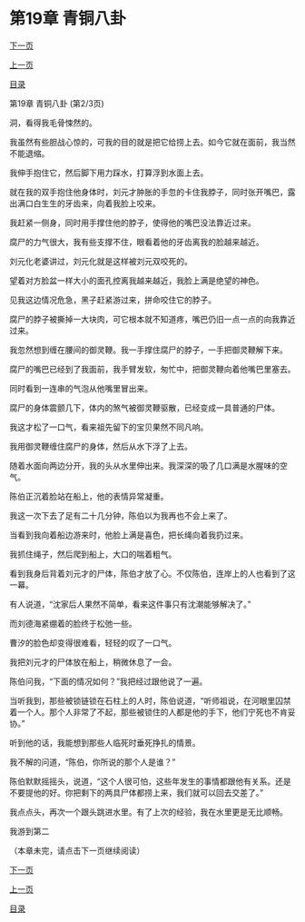 <h1>第19章   青铜八卦</h1>
            <div><p><a href="./0056_%E7%AC%AC19%E7%AB%A0_%E9%9D%92%E9%93%9C%E5%85%AB%E5%8D%A6.md">下一页</a></p><p><a href="./0054_%E7%AC%AC19%E7%AB%A0_%E9%9D%92%E9%93%9C%E5%85%AB%E5%8D%A6.md">上一页</a></p><p><a href="../">目录</a></p></div>
            <div><p>第19章   青铜八卦 (第2/3页)</p><p>洞，看得我毛骨悚然的。</p><p>我虽然有些胆战心惊的，可我的目的就是把它给捞上去。如今它就在面前，我当然不能退缩。</p><p>我伸手抱住它，然后脚下用力踩水，打算浮到水面上去。</p><p>就在我的双手抱住他身体时，刘元才肿胀的手忽的卡住我脖子，同时张开嘴巴，露出满口白生生的牙齿来，向着我脸上咬来。</p><p>我赶紧一侧身，同时用手撑住他的脖子，使得他的嘴巴没法靠近过来。</p><p>腐尸的力气很大，我有些支撑不住，眼看着他的牙齿离我的脸越来越近。</p><p>刘元化老婆讲过，刘元化就是这样被刘元双咬死的。</p><p>望着对方脸盆一样大小的面孔控离我越来越近，我脸上满是绝望的神色。</p><p>见我这边情况危急，黑子赶紧游过来，拼命咬住它的脖子。</p><p>腐尸的脖子被撕掉一大块肉，可它根本就不知道疼，嘴巴仍旧一点一点的向我靠近过来。</p><p>我忽然想到缠在腰间的御灵鞭。我一手撑住腐尸的脖子，一手把御灵鞭解下来。</p><p>腐尸的嘴巴已经到了我面前，我手臂发软，匆忙中，把御灵鞭向着他嘴巴里塞去。</p><p>同时看到一连串的气泡从他嘴里冒出来。</p><p>腐尸的身体震颤几下，体内的煞气被御灵鞭驱散，已经变成一具普通的尸体。</p><p>我这才松了一口气，看来祖先留下的宝贝果然不同凡响。</p><p>我用御灵鞭缠住腐尸的身体，然后从水下浮了上去。</p><p>随着水面向两边分开，我的头从水里伸出来。我深深的吸了几口满是水腥味的空气。</p><p>陈伯正沉着脸站在船上，他的表情异常凝重。</p><p>我这一次下去了足有二十几分钟，陈伯以为我再也不会上来了。</p><p>当看到我向着船边游来时，他脸上满是喜色，把长绳向着我扔过来。</p><p>我抓住绳子，然后爬到船上，大口的喘着粗气。</p><p>看到我身后背着刘元才的尸体，陈伯才放了心。不仅陈伯，连岸上的人也看到了这一幕。</p><p>有人说道，“沈家后人果然不简单，看来这件事只有沈潮能够解决了。”</p><p>而刘德海紧绷着的脸终于松弛一些。</p><p>曹汐的脸色却变得很难看，轻轻的叹了一口气。</p><p>我把刘元才的尸体放在船上，稍微休息了一会。</p><p>陈伯问我，“下面的情况如何？”我把经过跟他说了一遍。</p><p>当听我到，那些被锁链锁在石柱上的人时，陈伯说道，“听师祖说，在河眼里囚禁着一个人。那个人非常了不起，那些被锁住的人都是他的手下，他们宁死也不肯妥协。”</p><p>听到他的话，我能想到那些人临死时垂死挣扎的情景。</p><p>我不解的问道，“陈伯，你所说的那个人是谁？”</p><p>陈伯默默摇摇头，说道，“这个人很可怕，这些年发生的事情都跟他有关系。还是不要提他的好。你把剩下的两具尸体都捞上来，我们就可以回去交差了。”</p><p>我点点头，再次一个跟头跳进水里。有了上次的经验，我在水里更是无比顺畅。</p><p>我游到第二</p><p>（本章未完，请点击下一页继续阅读）</p></div>
            <div><p><a href="./0056_%E7%AC%AC19%E7%AB%A0_%E9%9D%92%E9%93%9C%E5%85%AB%E5%8D%A6.md">下一页</a></p><p><a href="./0054_%E7%AC%AC19%E7%AB%A0_%E9%9D%92%E9%93%9C%E5%85%AB%E5%8D%A6.md">上一页</a></p><p><a href="../">目录</a></p></div>